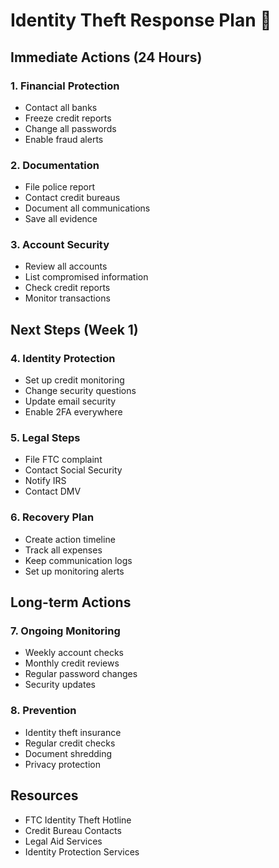 # Identity Theft Response Plan 🔐

## Immediate Actions (24 Hours)

### 1. Financial Protection
- Contact all banks
- Freeze credit reports
- Change all passwords
- Enable fraud alerts

### 2. Documentation
- File police report
- Contact credit bureaus
- Document all communications
- Save all evidence

### 3. Account Security
- Review all accounts
- List compromised information
- Check credit reports
- Monitor transactions

## Next Steps (Week 1)

### 4. Identity Protection
- Set up credit monitoring
- Change security questions
- Update email security
- Enable 2FA everywhere

### 5. Legal Steps
- File FTC complaint
- Contact Social Security
- Notify IRS
- Contact DMV

### 6. Recovery Plan
- Create action timeline
- Track all expenses
- Keep communication logs
- Set up monitoring alerts

## Long-term Actions

### 7. Ongoing Monitoring
- Weekly account checks
- Monthly credit reviews
- Regular password changes
- Security updates

### 8. Prevention
- Identity theft insurance
- Regular credit checks
- Document shredding
- Privacy protection

## Resources
- FTC Identity Theft Hotline
- Credit Bureau Contacts
- Legal Aid Services
- Identity Protection Services
